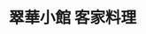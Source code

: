 ---
title: "翠華小館 客家料理"
description: "翠華小館 客家料理"
layout: shop
keywords:
  - 美食競賽
  - 台灣美食
  - 美食精選
datePublished: "2025-06-30"
dateModified: "2025-07-02"
city: "台東縣"
district: "池上鄉"
address: "台東縣池上鄉中山路237號"
phone: "089863487"
geo: "23.125247816251342, 121.21940281524563"
google_map: "https://maps.app.goo.gl/rY6rAEqsSkWJNnf28"
footinder: "https://footinder.com.tw/%E5%8F%B0%E6%9D%B1%E7%B8%A3%E6%B1%A0%E4%B8%8A%E9%84%89/77682/"
official: "https://www.facebook.com/meihakkafood/"
award:
  - name: "500盤"
    year: "2024"
    entries:
      - dishes:
          - "白斬雞"

---
